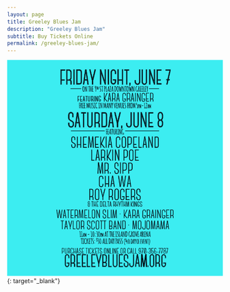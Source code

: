 ```yaml
---
layout: page
title: Greeley Blues Jam
description: "Greeley Blues Jam"
subtitle: Buy Tickets Online
permalink: /greeley-blues-jam/
---
```


[![](/assets/images/greeley-blues-jam-card.jpg)](https://greeleybluesjam.org/tickets/){: target="_blank"}